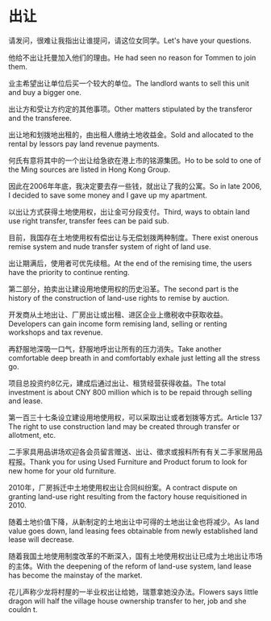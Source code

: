 # 出让

<p><span class="chinese">请发问，很难让我指出让谁提问，请这位女同学。</span><span class="english">Let's have your questions.</span></p>

<p><span class="chinese">他给不出让托曼加入他们的理由。</span><span class="english">He had seen no reason for Tommen to join them.</span></p>

<p><span class="chinese">业主希望出让单位后买一个较大的单位。</span><span class="english">The landlord wants to sell this unit and buy a bigger one.</span></p>

<p><span class="chinese">出让方和受让方约定的其他事项。</span><span class="english">Other matters stipulated by the transferor and the transferee.</span></p>

<p><span class="chinese">出让地和划拨地出租的，由出租人缴纳土地收益金。</span><span class="english">Sold and allocated to the rental by lessors pay land revenue payments.</span></p>

<p><span class="chinese">何氏有意将其中的一个出让给急欲在港上市的铭源集团。</span><span class="english">Ho to be sold to one of the Ming sources are listed in Hong Kong Group.</span></p>

<p><span class="chinese">因此在2006年年底，我决定要去存一些钱，就出让了我的公寓。</span><span class="english">So in late 2006, I decided to save some money and I gave up my apartment.</span></p>

<p><span class="chinese">以出让方式获得土地使用权，出让金可分段支付。</span><span class="english">Third, ways to obtain land use right transfer, transfer fees can be paid sub.</span></p>

<p><span class="chinese">目前，我国存在土地使用权有偿出让与无偿划拨两种制度。</span><span class="english">There exist onerous remise system and nude transfer system of right of land use.</span></p>

<p><span class="chinese">出让期满后，使用者可优先续租。</span><span class="english">At the end of the remising time, the users have the priority to continue renting.</span></p>

<p><span class="chinese">第二部分，拍卖出让建设用地使用权的历史沿革。</span><span class="english">The second part is the history of the construction of land-use rights to remise by auction.</span></p>

<p><span class="chinese">开发商从土地出让、厂房出让或出租、进区企业上缴税收中获取收益。</span><span class="english">Developers can gain income form remising land, selling or renting workshops and tax revenue.</span></p>

<p><span class="chinese">再舒服地深吸一口气，舒服地呼出让所有的压力消失。</span><span class="english">Take another comfortable deep breath in and comfortably exhale just letting all the stress go.</span></p>

<p><span class="chinese">项目总投资约8亿元，建成后通过出让、租赁经营获得收益。</span><span class="english">The total investment is about CNY 800 million which is to be repaid through selling and lease.</span></p>

<p><span class="chinese">第一百三十七条设立建设用地使用权，可以采取出让或者划拨等方式。</span><span class="english">Article 137 The right to use construction land may be created through transfer or allotment, etc.</span></p>

<p><span class="chinese">二手家具用品讲场欢迎各会员留言赠送、出让、徵求或报料所有有关二手家居用品程报。</span><span class="english">Thank you for using Used Furniture and Product forum to look for new home for your old furniture.</span></p>

<p><span class="chinese">2010年，厂房拆迁中土地使用权出让合同纠纷案。</span><span class="english">A contract dispute on granting land-use right resulting from the factory house requisitioned in 2010.</span></p>

<p><span class="chinese">随着土地价值下降，从新制定的土地出让中可得的土地出让金也将减少。</span><span class="english">As land value goes down, land leasing fees obtainable from newly established land lease will decrease.</span></p>

<p><span class="chinese">随着我国土地使用制度改革的不断深入，国有土地使用权出让已成为土地出让市场的主体。</span><span class="english">With the deepening of the reform of land-use system, land lease has become the mainstay of the market.</span></p>

<p><span class="chinese">花儿声称少龙将村屋的一半业权出让给她，瑞薏拿她没办法。</span><span class="english">Flowers says little dragon will half the village house ownership transfer to her, job and she couldn t.</span></p>

